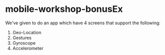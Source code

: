 # mobile-workshop-bonusEx
We've given to do an app which have 4 screens that support the following:

1. Geo-Location
2. Gestures
3. Gyroscope
4. Accelerometer
